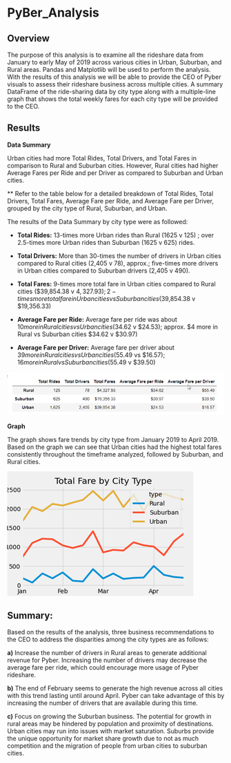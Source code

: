 # PyBer_Analysis

## Overview

The purpose of this analysis is to examine all the rideshare data from January to early May of 2019 across various cities in Urban, Suburban, and Rural areas. Pandas and Matplotlib will be used to perform the analysis. With the results of this analysis we will be able to provide the CEO of Pyber visuals to assess their rideshare business across multiple cities. A summary DataFrame of the ride-sharing data by city type along with a multiple-line graph that shows the total weekly fares for each city type will be provided to the CEO.

## Results

**Data Summary**

Urban cities had more Total Rides, Total Drivers, and Total Fares in comparison to Rural and Suburban cities. However, Rural cities had higher Average Fares per Ride and per Driver as compared to Suburban and Urban cities.

** Refer to the table below for a detailed breakdown of Total Rides, Total Drivers, Total Fares, Average Fare per Ride, and Average Fare per Driver, grouped by the city type of Rural, Suburban, and Urban. 

The results of the Data Summary by city type were as followed:
*	**Total Rides:** 13-times more Urban rides than Rural (1625 v 125) ; over 2.5-times more Urban rides than Suburban (1625 v 625) rides. 

*	**Total Drivers:** More than 30-times the number of drivers in Urban cities compared to Rural cities (2,405 v 78), approx.; five-times more drivers in Urban cities compared to Suburban drivers (2,405 v 490). 

* **Total Fares:** 9-times more total fare in Urban cities compared to Rural cities ($39,854.38 v $4,327.93); 2-times more total fare in Urban cities vs Suburban cities ($39,854.38 v $19,356.33)

*	**Average Fare per Ride:** Average fare per ride was about $10 more in Rural cities vs Urban cities ($34.62 v $24.53); approx. $4 more in Rural vs Suburban cities $34.62 v $30.97)

* **Average Fare per Driver:** Average fare per driver about $39 more in Rural cities vs Urban cities ($55.49 vs $16.57); $16 more in Rural vs Suburban cities ($55.49 v $39.50)

![](Resources/DF_Summary.png)

**Graph**

The graph shows fare trends by city type from January 2019 to April 2019. Based on the graph we can see that Urban cities had the highest total fares consistently throughout the timeframe analyzed, followed by Suburban, and Rural cities. 

![](Resources/PyBer_fare_summary.png) 

## Summary: 
Based on the results of the analysis, three business recommendations to the CEO to address the disparities among the city types are as follows:

**a)**	Increase the number of drivers in Rural areas to generate additional revenue for Pyber. Increasing the number of drivers may decrease the average fare per ride, which could encourage more usage of Pyber rideshare. 

**b)**	The end of February seems to generate the high revenue across all cities with this trend lasting until around April.  Pyber can take advantage of this by increasing the number of drivers that are available during this time. 

**c)**	Focus on growing the Suburban business. The potential for growth in rural areas may be hindered by population and proximity of destinations. Urban cities may run into issues with market saturation. Suburbs provide the unique opportunity for market share growth due to not as much competition and the migration of people from urban cities to suburban cities.  

